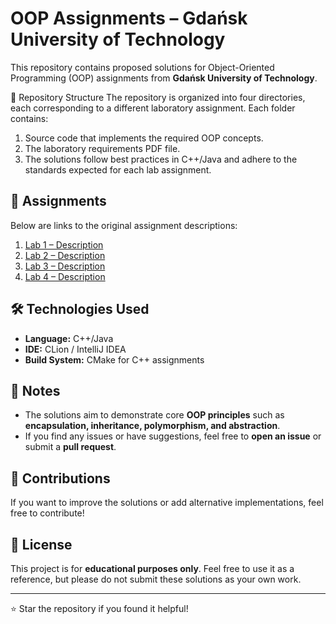 # OOP Assignments – Gdańsk University of Technology

This repository contains proposed solutions for Object-Oriented Programming (OOP) assignments from **Gdańsk University of Technology**.

📁 Repository Structure
The repository is organized into four directories, each corresponding to a different laboratory assignment. Each folder contains:

1. Source code that implements the required OOP concepts.
2. The laboratory requirements PDF file.
3. The solutions follow best practices in C++/Java and adhere to the standards expected for each lab assignment.

## 📜 Assignments
Below are links to the original assignment descriptions:

1. [Lab 1 – Description](Lab1/OOP_lab1.pdf)
2. [Lab 2 – Description](Lab2/OOP_lab2.pdf)
3. [Lab 3 – Description](Lab3/OOP_lab3.pdf)
4. [Lab 4 – Description](Lab4/OOP_lab4.pdf)

## 🛠 Technologies Used
- **Language:** C++/Java
- **IDE:** CLion / IntelliJ IDEA
- **Build System:** CMake for C++ assignments

## 📌 Notes
- The solutions aim to demonstrate core **OOP principles** such as **encapsulation, inheritance, polymorphism, and abstraction**.
- If you find any issues or have suggestions, feel free to **open an issue** or submit a **pull request**.

## 🤝 Contributions
If you want to improve the solutions or add alternative implementations, feel free to contribute!

## 📜 License
This project is for **educational purposes only**. Feel free to use it as a reference, but please do not submit these solutions as your own work.

---
⭐ Star the repository if you found it helpful!

